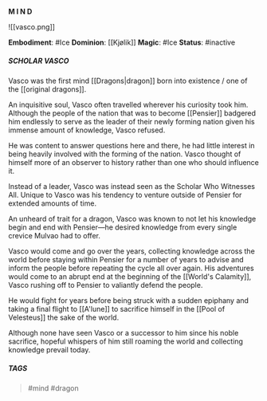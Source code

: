**M I N D**

![[vasco.png]]

**Embodiment**: #Ice
**Dominion**: [[Kjølik]]
**Magic**: #Ice
**Status**: #inactive
##### **SCHOLAR VASCO**

Vasco was the first mind [[Dragons|dragon]] born into existence / one of the [[original dragons]].

An inquisitive soul, Vasco often travelled wherever his curiosity took him. Although the people of the nation that was to become [[Pensier]] badgered him endlessly to serve as the leader of their newly forming nation given his immense amount of knowledge, Vasco refused. 

He was content to answer questions here and there, he had little interest in being heavily involved with the forming of the nation. Vasco thought of himself more of an observer to history rather than one who should influence it. 

Instead of a leader, Vasco was instead seen as the Scholar Who Witnesses All. Unique to Vasco was his tendency to venture outside of Pensier for extended amounts of time. 

An unheard of trait for a dragon, Vasco was known to not let his knowledge begin and end with Pensier—he desired knowledge from every single crevice Mulvao had to offer. 

Vasco would come and go over the years, collecting knowledge across the world before staying within Pensier for a number of years to advise and inform the people before repeating the cycle all over again. His adventures would come to an abrupt end at the beginning of the [[World's Calamity]], Vasco rushing off to Pensier to valiantly defend the people. 

He would fight for years before being struck with a sudden epiphany and taking a final flight to [[A'lune]] to sacrifice himself in the [[Pool of Velesteus]] the sake of the world. 

Although none have seen Vasco or a successor to him since his noble sacrifice, hopeful whispers of him still roaming the world and collecting knowledge prevail today.

##### TAGS
> #mind #dragon 